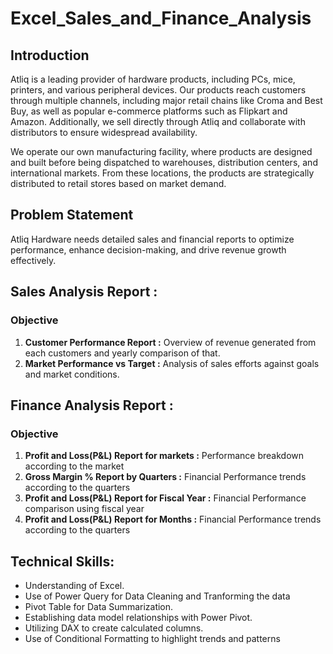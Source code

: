 # Excel_Sales_and_Finance_Analysis

## Introduction
Atliq is a leading provider of hardware products, including PCs, mice, printers, and various peripheral devices. Our products reach customers through multiple channels, including major retail chains like Croma and Best Buy, as well as popular e-commerce platforms such as Flipkart and Amazon. Additionally, we sell directly through Atliq and collaborate with distributors to ensure widespread availability.

We operate our own manufacturing facility, where products are designed and built before being dispatched to warehouses, distribution centers, and international markets. From these locations, the products are strategically distributed to retail stores based on market demand.

## Problem Statement
Atliq Hardware needs detailed sales and financial reports to optimize performance, enhance decision-making, and drive revenue growth effectively.
  
## Sales Analysis Report :

### Objective

  1. **Customer Performance Report :** Overview of revenue generated from each customers and yearly comparison of that.
  2. **Market Performance vs Target :** Analysis of sales efforts against goals and market conditions.


## Finance Analysis   Report :

### Objective

  1. **Profit and Loss(P&L) Report for markets :** Performance breakdown according to the market
  2. **Gross Margin % Report by Quarters :** Financial Performance trends according to the quarters
  3. **Profit and Loss(P&L) Report for Fiscal Year :** Financial Performance comparison using fiscal year
  4. **Profit and Loss(P&L) Report for Months :** Financial Performance trends according to the quarters


## Technical Skills:

- Understanding of Excel.
- Use of Power Query for Data Cleaning and Tranforming the data
- Pivot Table for Data Summarization.
- Establishing data model relationships with Power Pivot.
- Utilizing DAX to create calculated columns.
- Use of Conditional Formatting to highlight trends and patterns


